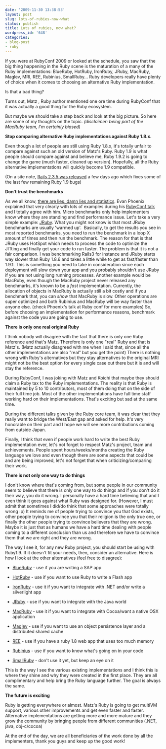 ```yaml
---
date: '2009-11-30 13:38:53'
layout: post
slug: lots-of-rubies-now-what
status: publish
title: Lots of rubies, now what?
wordpress_id: '648'
categories:
- blog-post
- ruby
---
```


If you were at RubyConf 2009 or looked at the schedule, you saw that the big thing happening in the Ruby scene is the maturation of a many of the Ruby implementations:
BlueRuby, HotRuby, IronRuby, JRuby, MacRuby, Maglev, MRI, REE, Rubinius, SmallRuby...
Ruby developers really have plenty of choice when it comes to choosing an alternative Ruby implementation.

Is that a bad thing?

Turns out, Matz , Ruby author mentioned one ore time during RubyConf that it was actually a good thing for the Ruby ecosystem.

But maybe we should take a step back and look at the big picture. So here are some of my thoughts on the topic. _(disclaimer: being part of the MacRuby team, I'm certainly biased)_

**Stop comparing alternative Ruby implementations against Ruby 1.8.x.**

Even though a lot of people are still using Ruby 1.8.x, it's totally unfair to compare against such an old version of Matz's Ruby.
Ruby 1.9 is what people should compare against and believe me, Ruby 1.9.2 is going to change the game (much faster, cleaned up version).
Hopefully, all the Ruby alternative implementations will quickly become 1.9 compatible.

(On a site note, [Rails 2.3.5 was released](http://weblog.rubyonrails.org/2009/11/30/ruby-on-rails-2-3-5-released) a few days ago which fixes some of the last few remaining Ruby 1.9 bugs)

**Don't trust the benchmarks**

As we all know, [there are lies, damn lies and statistics](http://en.wikipedia.org/wiki/Lies,_damned_lies,_and_statistics). Evan Phoenix explained that very clearly with lots of examples during his [RubyConf talk](http://rubyconf2009.confreaks.com/) and I totally agree with him.
Micro benchmarks only help implementers know where they are standing and find performance issue.
Let's take a very simple example: [JRuby](http://jruby.org/).
What you might not know is that most JRuby benchmarks are usually 'warmed up'.  Basically, to get the results you see in most reported benchmarks, you need to run the benchmark in a loop X amount of times and then run the benchmark. The reason for that is that JRuby uses HotSpot which needs to process the code to optimize the JITting and finally get your code to run faster.
The problem is that it is not a fair comparison. I was benchmarking Rails3 for instance and JRuby starts way slower than Ruby 1.8.6 and takes a little while to get as fast/faster than 1.9.1.
This is something you need to take in consideration since each deployment will slow down your app and you probably shouldn't use JRuby if you are not using long running processes.
Another example would be MacRuby, even though the MacRuby project never released any benchmarks, it's known to be a _fast_ implementation.
Currently, the allocation of objects in MacRuby is actually still a bit costly and if you benchmark that, you can _show_ that MacRuby is slow. Other operations are super optimized and both Rubinius and MacRuby will be way faster than anyone else. (check Phoenix's talk at Ruby conf for more examples)
So, before choosing an implementation for performance reasons, benchmark against the code you are going to use.

**There is only one real original Ruby**

I think nobody will disagree with the fact that there is only one Ruby reference and that's Matz.
Therefore is only one "real" Ruby and that is Matz's. (Matz actually disagreed with me when I said that, since all the other implementations are also "real" but you get the point)
There is nothing wrong with Ruby's alternatives but they stay alternatives to the original
MRI might not be the best option for every single case out there but it is and will stay the reference.

During RubyConf, I was joking with Matz and Koichi that maybe they should claim a Ruby tax to the Ruby implementations.
The reality is that Ruby is maintained by 5 to 10 contributors, most of them doing that on the side of their full time job.
Most of the other implementations have full time staff working hard on their implementations. That's exciting but sad at the same time.

During the different talks given by the Ruby core team, it was clear that they really want to bridge the West/East gap and asked for help. It's very honorable on their part and I hope we will see more contributions coming from outside Japan.

Finally, I think that even if people work hard to write the best Ruby implementation ever, let's not forget to respect Matz's project, team and achievements. People spent hours/weeks/months creating the Ruby language we love and even though there are some aspects that could be and are being improved, let's not forget that when criticizing/comparing their work.

**There is not only one way to do things**

I don't know where that's coming from, but some people in our community seem to believe that there is only one way to do things and if you don't do it their way, you do it wrong.
I personally have a hard time believing that and I even think it goes against what Ruby was designed for. (However, I must admit that sometimes I did/do think that some approaches were totally wrong :p)
It reminds me of people trying to convince you that God exists, other people trying to convince you that their religion is the only true one, or finally the other people trying to convince believers that they are wrong.
Maybe it is just that as humans we have a hard time dealing with people coming to a different conclusion than us and therefore we have to convince them that we are right and they are wrong.

The way I see it, for any new Ruby project, you should start be using with Ruby1.9. If it doesn't fit your needs, then, consider an alternative. Here is how I look at the other alternatives (feel free to disagree):



	
  * [BlueRuby](https://wiki.sdn.sap.com/wiki/display/Research/BlueRuby) - use if you are writing a SAP app

	
  * [HotRuby](http://hotruby.yukoba.jp/) - use if you want to use Ruby to write a Flash app

	
  * [IronRuby](http://ironruby.net/) - use it if you want to integrate with .NET and/or write a silverlight app

	
  * [JRuby](http://jruby.org/) - use if you want to integrate with the Java world

	
  * [MacRuby](http://macruby.org) - use it if you want to integrate with Cocoa/want a native OSX application

	
  * [Maglev](http://maglev.gemstone.com/) - use if you want to use an object persistence layer and a distributed shared cache

	
  * [REE](http://www.rubyenterpriseedition.com/) - use if you have a ruby 1.8 web app that uses too much memory

	
  * [Rubinius](http://rubini.us) - use if you want to know what's going on in your code

	
  * [SmallRuby](http://smalltalk.felk.cvut.cz/projects/smallruby) - don't use it yet, but keep an eye on it


This is the way I see the various existing implementations and I think this is where they shine and why they were created in the first place. They are all complimentary and help bring the Ruby language further. The goal is always the same.

**The future is exciting**

Ruby is getting everywhere or almost. Matz's Ruby is going to get multiVM support, various other improvements and get even faster and faster.
Alternative implementations are getting more and more mature and they grow the community by bringing people from different communities (.NET, java, obj-c/cocoa)

At the end of the day, we are all beneficiaries of the work done by all the implementers, thank you guys and keep up the good work!
